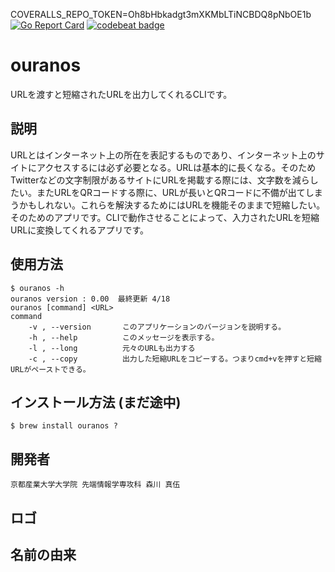 COVERALLS_REPO_TOKEN=Oh8bHbkadgt3mXKMbLTiNCBDQ8pNbOE1b
[![Go Report Card](https://goreportcard.com/badge/github.com/g1954327/ouranos)](https://goreportcard.com/report/github.com/g1954327/ouranos)
[![codebeat badge](https://codebeat.co/badges/9f634397-7dff-4ce7-ba2e-d16ed5bce4c2)](https://codebeat.co/projects/github-com-g1954327-ouranos-main)

# ouranos
URLを渡すと短縮されたURLを出力してくれるCLIです。
## 説明
URLとはインターネット上の所在を表記するものであり、インターネット上のサイトにアクセスするには必ず必要となる。URLは基本的に長くなる。そのためTwitterなどの文字制限があるサイトにURLを掲載する際には、文字数を減らしたい。またURLをQRコードする際に、URLが長いとQRコードに不備が出てしまうかもしれない。これらを解決するためにはURLを機能そのままで短縮したい。そのためのアプリです。CLIで動作させることによって、入力されたURLを短縮URLに変換してくれるアプリです。

## 使用方法
    $ ouranos -h  
    ouranos version : 0.00  最終更新 4/18
    ouranos [command] <URL>
    command
        -v , --version       このアプリケーションのバージョンを説明する。 
        -h , --help          このメッセージを表示する。
        -l , --long          元々のURLも出力する
        -c , --copy          出力した短縮URLをコピーする。つまりcmd+vを押すと短縮URLがペーストできる。
        
## インストール方法 (まだ途中)
    $ brew install ouranos ?
        
## 開発者
    京都産業大学大学院 先端情報学専攻科 森川 真伍
## ロゴ

## 名前の由来
